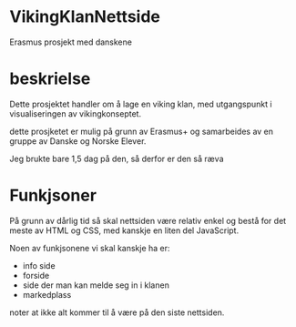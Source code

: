 # VikingKlanNettside
Erasmus prosjekt med danskene

# beskrielse

Dette prosjektet handler om å lage en viking klan, med utgangspunkt i visualiseringen av vikingkonseptet.

dette prosjketet er mulig på grunn av Erasmus+ og samarbeides av en gruppe av Danske og Norske Elever.

Jeg brukte bare 1,5 dag på den, så derfor er den så ræva

# Funkjsoner

På grunn av dårlig tid så skal nettsiden være relativ enkel og bestå for det meste av HTML og CSS, med kanskje en liten del JavaScript.

Noen av funkjsonene vi skal kanskje ha er:

- info side
- forside
- side der man kan melde seg in i klanen
- markedplass

noter at ikke alt kommer til å være på den siste nettsiden.
